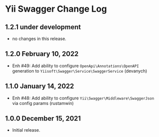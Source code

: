 # Yii Swagger Change Log

## 1.2.1 under development

- no changes in this release.

## 1.2.0 February 10, 2022

- Enh #49: Add ability to configure `OpenApi\Annotations\OpenAPI` generation to `Yiisoft\Swagger\Service\SwaggerService` (devanych)

## 1.1.0 January 14, 2022

- Enh #48: Add ability to configure `Yii\Swagger\Middleware\SwaggerJson` via config params (rustamwin)

## 1.0.0 December 15, 2021

- Initial release.
